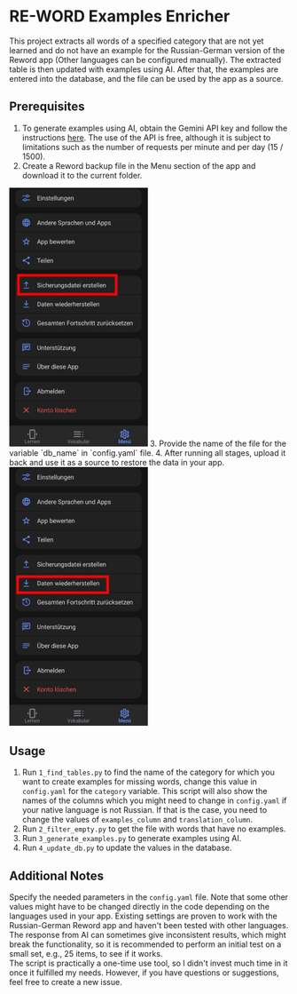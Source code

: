 # RE-WORD Examples Enricher

This project extracts all words of a specified category that are not yet learned and do not have an example for the Russian-German version of the Reword app (Other languages can be configured manually). The extracted table is then updated with examples using AI. After that, the examples are entered into the database, and the file can be used by the app as a source.

## Prerequisites

1. To generate examples using AI, obtain the Gemini API key and follow the instructions [here](https://ai.google.dev/gemini-api/docs/api-key#linuxmacos---bash). The use of the API is free, although it is subject to limitations such as the number of requests per minute and per day (15 / 1500).
2. Create a Reword backup file in the Menu section of the app and download it to the current folder.  
<img src="first_step.jpg" alt="First Step" width="250"/>
3. Provide the name of the file for the variable `db_name` in `config.yaml` file.
4. After running all stages, upload it back and use it as a source to restore the data in your app.  
<img src="last_step.jpg" alt="Last Step" width="250"/>

## Usage

1. Run `1_find_tables.py` to find the name of the category for which you want to create examples for missing words, change this value in `config.yaml` for the `category` variable. This script will also show the names of the columns which you might need to change in `config.yaml` if your native language is not Russian. If that is the case, you need to change the values of `examples_column` and `translation_column`.
2. Run `2_filter_empty.py` to get the file with words that have no examples.
3. Run `3_generate_examples.py` to generate examples using AI.
4. Run `4_update_db.py` to update the values in the database.

## Additional Notes

Specify the needed parameters in the `config.yaml` file. Note that some other values might have to be changed directly in the code depending on the languages used in your app. Existing settings are proven to work with the Russian-German Reword app and haven't been tested with other languages.  
The response from AI can sometimes give inconsistent results, which might break the functionality, so it is recommended to perform an initial test on a small set, e.g., 25 items, to see if it works.  
The script is practically a one-time use tool, so I didn't invest much time in it once it fulfilled my needs. However, if you have questions or suggestions, feel free to create a new issue.